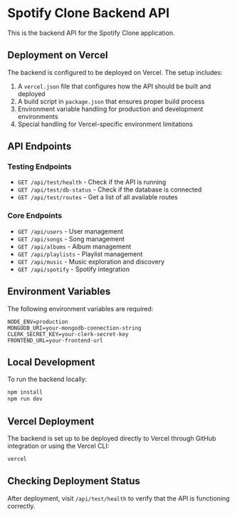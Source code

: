 # Spotify Clone Backend API

This is the backend API for the Spotify Clone application.

## Deployment on Vercel

The backend is configured to be deployed on Vercel. The setup includes:

1. A `vercel.json` file that configures how the API should be built and deployed
2. A build script in `package.json` that ensures proper build process
3. Environment variable handling for production and development environments
4. Special handling for Vercel-specific environment limitations

## API Endpoints

### Testing Endpoints

- `GET /api/test/health` - Check if the API is running
- `GET /api/test/db-status` - Check if the database is connected
- `GET /api/test/routes` - Get a list of all available routes

### Core Endpoints

- `GET /api/users` - User management
- `GET /api/songs` - Song management
- `GET /api/albums` - Album management
- `GET /api/playlists` - Playlist management
- `GET /api/music` - Music exploration and discovery
- `GET /api/spotify` - Spotify integration 

## Environment Variables

The following environment variables are required:

```
NODE_ENV=production
MONGODB_URI=your-mongodb-connection-string
CLERK_SECRET_KEY=your-clerk-secret-key
FRONTEND_URL=your-frontend-url
```

## Local Development

To run the backend locally:

```bash
npm install
npm run dev
```

## Vercel Deployment

The backend is set up to be deployed directly to Vercel through GitHub integration or using the Vercel CLI:

```bash
vercel
```

## Checking Deployment Status

After deployment, visit `/api/test/health` to verify that the API is functioning correctly. 